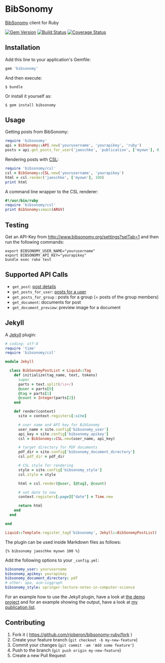 # BibSonomy

[BibSonomy](http://www.bibsonomy.org/) client for Ruby

[![Gem Version](https://badge.fury.io/rb/bibsonomy.svg)](http://badge.fury.io/rb/bibsonomy)
[![Build Status](https://travis-ci.org/rjoberon/bibsonomy-ruby.svg?branch=master)](https://travis-ci.org/rjoberon/bibsonomy-ruby)
[![Coverage Status](https://coveralls.io/repos/rjoberon/bibsonomy-ruby/badge.svg)](https://coveralls.io/r/rjoberon/bibsonomy-ruby)

## Installation

Add this line to your application's Gemfile:

```ruby
gem 'bibsonomy'
```

And then execute:

    $ bundle

Or install it yourself as:

    $ gem install bibsonomy

## Usage

Getting posts from BibSonomy:

```ruby
require 'bibsonomy'
api = BibSonomy::API.new('yourusername', 'yourapikey', 'ruby')
posts = api.get_posts_for_user('jaeschke', 'publication', ['myown'], 0, 20)
```

Rendering posts with [CSL](http://citationstyles.org/):

```ruby
require 'bibsonomy/csl'
csl = BibSonomy::CSL.new('yourusername', 'yourapikey')
html = csl.render('jaeschke', ['myown'], 100)
print html
```

A command line wrapper to the CSL renderer:

```ruby
#!/usr/bin/ruby
require 'bibsonomy/csl'
print BibSonomy::main(ARGV)
```

## Testing

Get an API-Key from <http://www.bibsonomy.org/settings?selTab=1> and
then run the following commands:

```shell
export BIBSONOMY_USER_NAME="yourusername"
export BIBSONOMY_API_KEY="yourapikey"
bundle exec rake test
```

## Supported API Calls

- `get_post`: [post details](https://bitbucket.org/bibsonomy/bibsonomy/wiki/documentation/api/methods/DetailsForPost) 
- `get_posts_for_user`:
[posts for a user](https://bitbucket.org/bibsonomy/bibsonomy/wiki/documentation/api/methods/ListOfPostsForUser)
- `get_posts_for_group` : posts for a group (= posts of the group members)
- `get_document`: documents for post
- `get_document_preview`: preview image for a document

## Jekyll

A [Jekyll](http://jekyllrb.com/) plugin:

```ruby
# coding: utf-8
require 'time'
require 'bibsonomy/csl'

module Jekyll

  class BibSonomyPostList < Liquid::Tag
    def initialize(tag_name, text, tokens)
      super
      parts = text.split(/\s+/)
      @user = parts[0]
      @tag = parts[1]
      @count = Integer(parts[2])
    end

    def render(context)
      site = context.registers[:site]

      # user name and API key for BibSonomy
      user_name = site.config['bibsonomy_user']
      api_key = site.config['bibsonomy_apikey']
      csl = BibSonomy::CSL.new(user_name, api_key)

      # target directory for PDF documents
      pdf_dir = site.config['bibsonomy_document_directory']
      csl.pdf_dir = pdf_dir

      # CSL style for rendering
      style = site.config['bibsonomy_style']
      csl.style = style

      html = csl.render(@user, [@tag], @count)

      # set date to now
      context.registers[:page]["date"] = Time.new

      return html
    end
  end

end

Liquid::Template.register_tag('bibsonomy', Jekyll::BibSonomyPostList)
```

The plugin can be used inside Markdown files as follows:

```Liquid
{% bibsonomy jaeschke myown 100 %}
```

Add the following options to your `_config.yml`:

```YAML
bibsonomy_user: yourusername
bibsonomy_apikey: yourapikey
bibsonomy_document_directory: pdf
# other: apa, acm-siggraph
bibsonomy_style: springer-lecture-notes-in-computer-science
```

For an example how to use the Jekyll plugin, have a look at
[the demo project](https://github.com/rjoberon/bibsonomy-jekyll-demo)
and for an example showing the output, have a look at
[my publication list](http://www.kbs.uni-hannover.de/~jaeschke/publications.html).


## Contributing

1. Fork it ( https://github.com/rjoberon/bibsonomy-ruby/fork )
2. Create your feature branch (`git checkout -b my-new-feature`)
3. Commit your changes (`git commit -am 'Add some feature'`)
4. Push to the branch (`git push origin my-new-feature`)
5. Create a new Pull Request
